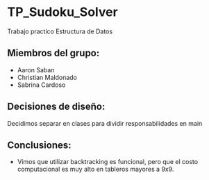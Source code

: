# TP_Sudoku_Solver
Trabajo practico Estructura de Datos

## Miembros del grupo:
- Aaron Saban
- Christian Maldonado
- Sabrina Cardoso

## Decisiones de diseño:
Decidimos separar en clases para dividir responsabilidades en main

## Conclusiones:
- Vimos que utilizar backtracking es funcional, pero que el costo computacional es muy alto en tableros mayores a 9x9.
